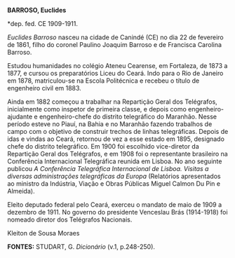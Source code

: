 **BARROSO, Euclides**

\*dep. fed. CE 1909-1911.

*Euclides Barroso* nasceu na cidade de Canindé (CE) no dia 22 de
fevereiro de 1861, filho do coronel Paulino Joaquim Barroso e de
Francisca Carolina Barroso.

Estudou humanidades no colégio Ateneu Cearense, em Fortaleza, de 1873 a
1877, e cursou os preparatórios Liceu do Ceará. Indo para o Rio de
Janeiro em 1878, matriculou-se na Escola Politécnica e recebeu o título
de engenheiro civil em 1883.

Ainda em 1882 começou a trabalhar na Repartição Geral dos Telégrafos,
inicialmente como inspetor de primeira classe, e depois como
engenheiro-ajudante e engenheiro-chefe do distrito telegráfico do
Maranhão. Nesse período esteve no Piauí, na Bahia e no Maranhão fazendo
trabalhos de campo com o objetivo de construir trechos de linhas
telegráficas. Depois de idas e vindas ao Ceará, retornou de vez a esse
estado em 1895, designado chefe do distrito telegráfico. Em 1900 foi
escolhido vice-diretor da Repartição Geral dos Telégrafos, e em 1908 foi
o representante brasileiro na Conferência Internacional Telegráfica
reunida em Lisboa. No ano seguinte publicou *A Conferência Telegráfica
Internacional de Lisboa. Visitas a diversas administrações telegráficas
da Europa* (Relatórios apresentados ao ministro da Indústria, Viação e
Obras Públicas Miguel Calmon Du Pin e Almeida).

Eleito deputado federal pelo Ceará, exerceu o mandato de maio de 1909 a
dezembro de 1911. No governo do presidente Venceslau Brás (1914-1918)
foi nomeado diretor dos Telégrafos Nacionais.

Kleiton de Sousa Moraes

**FONTES:** STUDART, G. *Dicionário* (v.1, p.248-250).
